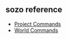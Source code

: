## sozo reference

-   [Project Commands](./project-commands.md)
-   [World Commands](./world-commands.md)
